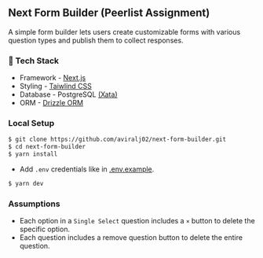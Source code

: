 ## Next Form Builder (Peerlist Assignment)

A simple form builder lets users create customizable forms with various question types and publish them to collect responses.

### 🔧 Tech Stack

- Framework - [Next.js](https://nextjs.org/)
- Styling - [Taiwlind CSS](https://tailwindcss.com/)
- Database - PostgreSQL [(Xata)](https://xata.io/)
- ORM - [Drizzle ORM](https://orm.drizzle.team/)

### Local Setup

```bash
$ git clone https://github.com/aviralj02/next-form-builder.git
$ cd next-form-builder
$ yarn install
```

- Add `.env` credentials like in [.env.example](./.env.example).

```bash
$ yarn dev
```

### Assumptions

- Each option in a `Single Select` question includes a `×` button to delete the specific option.
- Each question includes a remove question button to delete the entire question.
